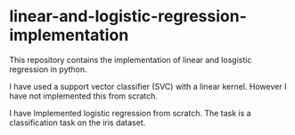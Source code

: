 # linear-and-logistic-regression-implementation

This repository contains the implementation of linear and losgistic regression in python.

I have used a support vector classifier (SVC) with a linear kernel. However I have not implemented this 
from scratch.

I have Implemented logistic regression from scratch. The task is a classification task on the iris dataset.
